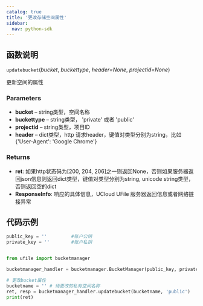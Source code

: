 ```yaml
---
catalog: true  
title: '更改存储空间属性'
sidebar:
  nav: python-sdk
---
```


## 函数说明

`updatebucket`(*bucket*, *buckettype*, *header=None*, *projectid=None*)

更新空间的属性

### Parameters

- **bucket** – string类型，空间名称
- **buckettype** – string类型， 'private' 或者 'public'
- **projectid** – string类型，项目ID
- **header** – dict类型，http 请求header，键值对类型分别为string，比如{'User-Agent': 'Google Chrome'}

### Returns

* **ret**: 如果http状态码为[200, 204, 206]之一则返回None，否则如果服务器返回json信息则返回dict类型，键值对类型分别为string, unicode string类型，否则返回空的dict
* **ResponseInfo**: 响应的具体信息，UCloud UFile 服务器返回信息或者网络链接异常

## 代码示例

<div class="copyable" markdown="1">

```python
public_key = ''         #账户公钥
private_key = ''        #账户私钥


from ufile import bucketmanager

bucketmanager_handler = bucketmanager.BucketManager(public_key, private_key)

# 更改bucket属性
bucketname = '' # 待更改的私有空间名称
ret, resp = bucketmanager_handler.updatebucket(bucketname, 'public')
print(ret)
```
</div>
